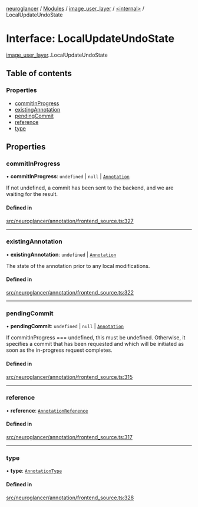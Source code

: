 [neuroglancer](../README.md) / [Modules](../modules.md) / [image\_user\_layer](../modules/image_user_layer.md) / [<internal\>](../modules/image_user_layer._internal_.md) / LocalUpdateUndoState

# Interface: LocalUpdateUndoState

[image_user_layer](../modules/image_user_layer.md).[<internal>](../modules/image_user_layer._internal_.md).LocalUpdateUndoState

## Table of contents

### Properties

- [commitInProgress](image_user_layer._internal_.LocalUpdateUndoState.md#commitinprogress)
- [existingAnnotation](image_user_layer._internal_.LocalUpdateUndoState.md#existingannotation)
- [pendingCommit](image_user_layer._internal_.LocalUpdateUndoState.md#pendingcommit)
- [reference](image_user_layer._internal_.LocalUpdateUndoState.md#reference)
- [type](image_user_layer._internal_.LocalUpdateUndoState.md#type)

## Properties

### commitInProgress

• **commitInProgress**: `undefined` \| ``null`` \| [`Annotation`](../modules/image_user_layer._internal_.md#annotation)

If not undefined, a commit has been sent to the backend, and we are waiting for the result.

#### Defined in

[src/neuroglancer/annotation/frontend_source.ts:327](https://github.com/ActiveBrainAtlas2/neuroglancer/blob/540617bc/src/neuroglancer/annotation/frontend_source.ts#L327)

___

### existingAnnotation

• **existingAnnotation**: `undefined` \| [`Annotation`](../modules/image_user_layer._internal_.md#annotation)

The state of the annotation prior to any local modifications.

#### Defined in

[src/neuroglancer/annotation/frontend_source.ts:322](https://github.com/ActiveBrainAtlas2/neuroglancer/blob/540617bc/src/neuroglancer/annotation/frontend_source.ts#L322)

___

### pendingCommit

• **pendingCommit**: `undefined` \| ``null`` \| [`Annotation`](../modules/image_user_layer._internal_.md#annotation)

If commitInProgress === undefined, this must be undefined.  Otherwise, it specifies a commit
that has been requested and which will be initiated as soon as the in-progress request
completes.

#### Defined in

[src/neuroglancer/annotation/frontend_source.ts:315](https://github.com/ActiveBrainAtlas2/neuroglancer/blob/540617bc/src/neuroglancer/annotation/frontend_source.ts#L315)

___

### reference

• **reference**: [`AnnotationReference`](../classes/image_user_layer._internal_.AnnotationReference.md)

#### Defined in

[src/neuroglancer/annotation/frontend_source.ts:317](https://github.com/ActiveBrainAtlas2/neuroglancer/blob/540617bc/src/neuroglancer/annotation/frontend_source.ts#L317)

___

### type

• **type**: [`AnnotationType`](../enums/image_user_layer._internal_.AnnotationType.md)

#### Defined in

[src/neuroglancer/annotation/frontend_source.ts:328](https://github.com/ActiveBrainAtlas2/neuroglancer/blob/540617bc/src/neuroglancer/annotation/frontend_source.ts#L328)
